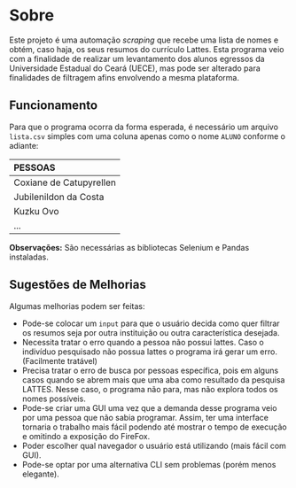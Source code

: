 
# Sobre

Este projeto é uma automação *scraping* que recebe uma lista de nomes e obtém, caso haja, os seus resumos do currículo Lattes. Esta programa veio com a finalidade de realizar um levantamento dos alunos egressos da Universidade Estadual do Ceará (UECE), mas pode ser alterado para finalidades de filtragem afins envolvendo a mesma plataforma.

##  Funcionamento
Para que o programa ocorra da forma esperada, é necessário um arquivo 
`lista.csv` simples com uma coluna apenas como o nome `ALUNO` conforme o adiante:

| PESSOAS   | 
| :---------- |  
| Coxiane de Catupyrellen |
| Jubilenildon da Costa |
| Kuzku Ovo | 
| ... |
 
**Observações:** São necessárias as bibliotecas Selenium e Pandas instaladas.

## Sugestões de Melhorias

Algumas melhorias podem ser feitas:
- Pode-se colocar um `input` para que o usuário decida como quer filtrar os resumos seja por outra instituição ou outra característica desejada.
- Necessita tratar o erro quando a pessoa não possui lattes. Caso o indivíduo pesquisado não possua lattes o programa irá gerar um erro. (Facilmente tratável)
- Precisa tratar o erro de busca por pessoas específica, pois em alguns casos  quando se abrem mais que uma aba como resultado da pesquisa LATTES. Nesse caso, o programa não para, mas não explora todos os nomes possíveis.
- Pode-se criar uma GUI uma vez que a demanda desse programa veio por uma pessoa que não sabia programar. Assim, ter uma interface tornaria o trabalho mais fácil podendo até mostrar o tempo de execução e omitindo a exposição do FireFox.
- Poder escolher qual navegador o usuário está utilizando (mais fácil com GUI).
- Pode-se optar por uma alternativa CLI sem problemas (porém menos elegante).